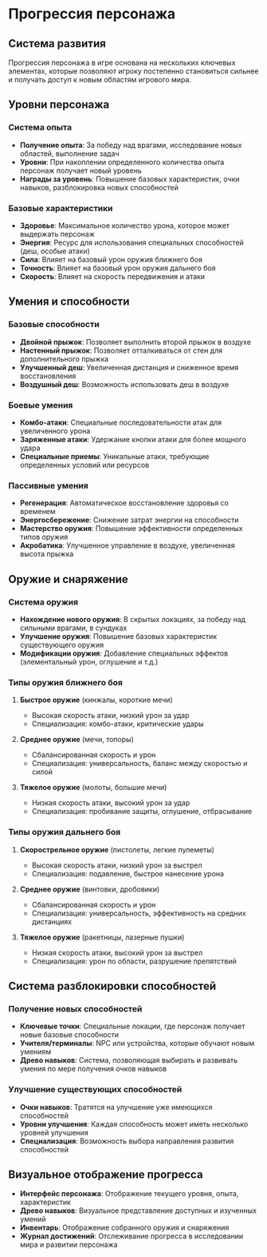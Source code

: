 # Прогрессия персонажа

## Система развития

Прогрессия персонажа в игре основана на нескольких ключевых элементах, которые позволяют игроку постепенно становиться сильнее и получать доступ к новым областям игрового мира.

## Уровни персонажа

### Система опыта
- **Получение опыта**: За победу над врагами, исследование новых областей, выполнение задач
- **Уровни**: При накоплении определенного количества опыта персонаж получает новый уровень
- **Награды за уровень**: Повышение базовых характеристик, очки навыков, разблокировка новых способностей

### Базовые характеристики
- **Здоровье**: Максимальное количество урона, которое может выдержать персонаж
- **Энергия**: Ресурс для использования специальных способностей (деш, особые атаки)
- **Сила**: Влияет на базовый урон оружия ближнего боя
- **Точность**: Влияет на базовый урон оружия дальнего боя
- **Скорость**: Влияет на скорость передвижения и атаки

## Умения и способности

### Базовые способности
- **Двойной прыжок**: Позволяет выполнить второй прыжок в воздухе
- **Настенный прыжок**: Позволяет отталкиваться от стен для дополнительного прыжка
- **Улучшенный деш**: Увеличенная дистанция и сниженное время восстановления
- **Воздушный деш**: Возможность использовать деш в воздухе

### Боевые умения
- **Комбо-атаки**: Специальные последовательности атак для увеличенного урона
- **Заряженные атаки**: Удержание кнопки атаки для более мощного удара
- **Специальные приемы**: Уникальные атаки, требующие определенных условий или ресурсов

### Пассивные умения
- **Регенерация**: Автоматическое восстановление здоровья со временем
- **Энергосбережение**: Снижение затрат энергии на способности
- **Мастерство оружия**: Повышение эффективности определенных типов оружия
- **Акробатика**: Улучшенное управление в воздухе, увеличенная высота прыжка

## Оружие и снаряжение

### Система оружия
- **Нахождение нового оружия**: В скрытых локациях, за победу над сильными врагами, в сундуках
- **Улучшение оружия**: Повышение базовых характеристик существующего оружия
- **Модификации оружия**: Добавление специальных эффектов (элементальный урон, оглушение и т.д.)

### Типы оружия ближнего боя
1. **Быстрое оружие** (кинжалы, короткие мечи)
   - Высокая скорость атаки, низкий урон за удар
   - Специализация: комбо-атаки, критические удары

2. **Среднее оружие** (мечи, топоры)
   - Сбалансированная скорость и урон
   - Специализация: универсальность, баланс между скоростью и силой

3. **Тяжелое оружие** (молоты, большие мечи)
   - Низкая скорость атаки, высокий урон за удар
   - Специализация: пробивание защиты, оглушение, отбрасывание

### Типы оружия дальнего боя
1. **Скорострельное оружие** (пистолеты, легкие пулеметы)
   - Высокая скорость атаки, низкий урон за выстрел
   - Специализация: подавление, быстрое нанесение урона

2. **Среднее оружие** (винтовки, дробовики)
   - Сбалансированная скорость и урон
   - Специализация: универсальность, эффективность на средних дистанциях

3. **Тяжелое оружие** (ракетницы, лазерные пушки)
   - Низкая скорость атаки, высокий урон за выстрел
   - Специализация: урон по области, разрушение препятствий

## Система разблокировки способностей

### Получение новых способностей
- **Ключевые точки**: Специальные локации, где персонаж получает новые базовые способности
- **Учителя/терминалы**: NPC или устройства, которые обучают новым умениям
- **Древо навыков**: Система, позволяющая выбирать и развивать умения по мере получения очков навыков

### Улучшение существующих способностей
- **Очки навыков**: Тратятся на улучшение уже имеющихся способностей
- **Уровни улучшения**: Каждая способность может иметь несколько уровней улучшения
- **Специализация**: Возможность выбора направления развития способностей

## Визуальное отображение прогресса

- **Интерфейс персонажа**: Отображение текущего уровня, опыта, характеристик
- **Древо навыков**: Визуальное представление доступных и изученных умений
- **Инвентарь**: Отображение собранного оружия и снаряжения
- **Журнал достижений**: Отслеживание прогресса в исследовании мира и развитии персонажа
